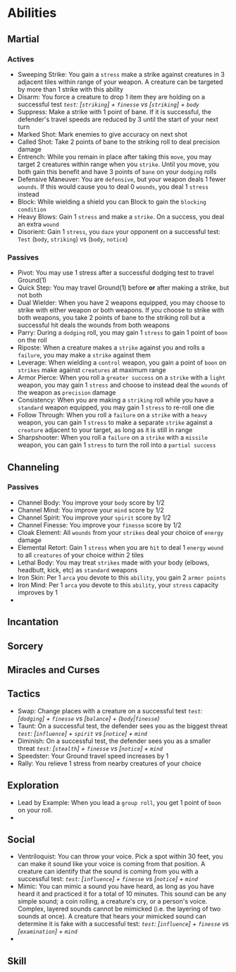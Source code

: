 # Abilities

## Martial

### Actives

- Sweeping Strike: You gain a `stress` make a strike against creatures in 3 adjacent tiles within range of your weapon. A creature can be targeted by more than 1 strike with this ability
- Disarm: You force a creature to drop 1 item they are holding on a successful test
  _`test`: [`striking`] + `finesse` vs [`striking`] + `body`_
- Suppress: Make a strike with 1 point of bane. If it is successful, the defender's travel speeds are reduced by 3 until the start of your next turn
- Marked Shot: Mark enemies to give accuracy on next shot
- Called Shot: Take 2 points of bane to the striking roll to deal precision damage
- Entrench: While you remain in place after taking this `move`, you may target 2 creatures within range when you `strike`. Until you move, you both gain this benefit and have 3 points of `bane` on your `dodging` rolls
- Defensive Maneuver: You are `defensive`, but your weapon deals 1 fewer `wounds`. If this would cause you to deal 0 `wounds`, you deal 1 `stress` instead
- Block: While wielding a shield you can Block to gain the `blocking` `condition`
- Heavy Blows: Gain 1 `stress` and make a `strike`. On a success, you deal an extra `wound`
- Disorient: Gain 1 `stress`, you `daze` your opponent on a successful test:
  `Test` (`body`, `striking`) vs (`body`, `notice`)

### Passives

- Pivot: You may use 1 stress after a successful dodging test to travel Ground(1)
- Quick Step: You may travel Ground(1) before **or** after making a strike, but not both
- Dual Wielder: When you have 2 weapons equipped, you may choose to strike with either weapon or both weapons. If you choose to strike with both weapons, you take 2 points of bane to the striking roll but a successful hit deals the wounds from both weapons
- Parry: During a `dodging` roll, you may gain 1 `stress` to gain 1 point of `boon` on the roll
- Riposte: When a creature makes a `strike` against you and rolls a `failure`, you may make a `strike` against them
- Leverage: When wielding a `control` weapon, you gain a point of `boon` on `strikes` make against `creatures` at maximum range
- Armor Pierce: When you roll a `greater success` on a `strike` with a `light` weapon, you may gain 1 `stress` and choose to instead deal the `wounds` of the weapon as `precision` damage
- Consistency: When you are making a `striking` roll while you have a `standard` weapon equipped, you may gain 1 `stress` to re-roll one die
- Follow Through: When you roll a `failure` on a `strike` with a `heavy` weapon, you can gain 1 `stress` to make a separate `strike` against a `creature` adjacent to your target, as long as it is still in range
- Sharpshooter: When you roll a `failure` on a `strike` with a `missile` weapon, you can gain 1 `stress` to turn the roll into a `partial success`

## Channeling

### Passives

- Channel Body: You improve your `body` score by 1/2
- Channel Mind: You improve your `mind` score by 1/2
- Channel Spirit: You improve your `spirit` score by 1/2
- Channel Finesse: You improve your `finesse` score by 1/2
- Cloak Element: All `wounds` from your `strikes` deal your choice of `energy` damage
- Elemental Retort: Gain 1 `stress` when you are `hit` to deal 1 `energy` `wound` to all `creatures` of your choice within 2 tiles
- Lethal Body: You may treat `strikes` made with your body (elbows, headbutt, kick, etc) as `standard` weapons
- Iron Skin: Per 1 `arca` you devote to this `ability`, you gain 2 `armor points`
- Iron Mind: Per 1 `arca` you devote to this `ability`, your `stress` capacity improves by 1
-

## Incantation

## Sorcery

## Miracles and Curses

## Tactics

- Swap: Change places with a creature on a successful test
  _`test`: [`dodging`] + `finesse` vs [`balance`] + (`body`|`finesse`)_
- Taunt: On a successful test, the defender sees you as the biggest threat
  _`test`: [`influence`] + `spirit` vs [`notice`] + `mind`_
- Diminish: On a successful test, the defender sees you as a smaller threat
  _`test`: [`stealth`] + `finesse` vs [`notice`] + `mind`_
- Speedster: Your Ground travel speed increases by 1
- Rally: You relieve 1 stress from nearby creatures of your choice

## Exploration

- Lead by Example: When you lead a `group roll`, you get 1 point of `boon` on your roll.
-

## Social

- Ventriloquist: You can throw your voice. Pick a spot within 30 feet, you can make it sound like your voice is coming from that position. A creature can identify that the sound is coming from you with a successful test: _`test`: [`influence`] + `finesse` vs [`notice`] + `mind`_
- Mimic: You can mimic a sound you have heard, as long as you have heard it and practiced it for a total of 10 minutes. This sound can be any simple sound; a coin rolling, a creature's cry, or a person's voice. Complex, layered sounds cannot be mimicked (i.e. the layering of two sounds at once). A creature that hears your mimicked sound can determine it is fake with a successful test: _`test`: [`influence`] + `finesse` vs [`examination`] + `mind`_
-

## Skill
